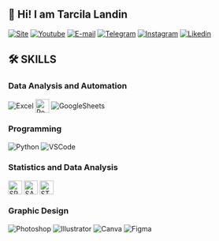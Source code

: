 
## 👋 Hi! I am Tarcila Landin 

[![Site](https://img.shields.io/website?label=TudocomExcel.com.br&style=for-the-badge&url=https://tudocomexcel.com.br/)](https://tudocomexcel.com.br)
[![Youtube](https://img.shields.io/badge/YouTube-FF0000?style=for-the-badge&logo=youtube&logoColor=white)](https://youtube.com/tudocomexcel)
[![E-mail](https://img.shields.io/badge/Gmail-D14836?style=for-the-badge&logo=gmail&logoColor=white)](mailto:tarcilalandin.tce@gmail.com)
[![Telegram](https://img.shields.io/badge/Telegram-2CA5E0?style=for-the-badge&logo=telegram&logoColor=white)](https://t.me/tudocomexcel)
[![Instagram](https://img.shields.io/badge/Instagram-E4405F?style=for-the-badge&logo=instagram&logoColor=white)](https://instagram.com/tudocomexcel)
[![Likedin](https://img.shields.io/badge/LinkedIn-0077B5?style=for-the-badge&logo=linkedin&logoColor=white)](https://www.linkedin.com/in/tarcilalandin/)

## 🛠️ SKILLS

### Data Analysis and Automation
<div style="display: inline_block">
  <img align="center" alt="Excel" src="https://img.shields.io/badge/Microsoft_Excel-217346?style=for-the-badge&logo=microsoft-excel&logoColor=white" />
  <img align="center" alt="PowerBI" src="https://tudocomexcel.com.br/wp-content/uploads/2024/06/pbi_logo.png" height="28"/>
  <img align="center" alt="GoogleSheets" src="https://img.shields.io/badge/Google%20Sheets-34A853?style=for-the-badge&logo=google-sheets&logoColor=white" />
</div>

### Programming
<div style="display: inline_block">
<img align="center" alt="Python" src="https://img.shields.io/badge/Python-3776AB?style=for-the-badge&logo=python&logoColor=white" />
<img align="center" alt="VSCode" src="https://img.shields.io/badge/Visual_Studio_Code-0078D4?style=for-the-badge&logo=visual%20studio%20code&logoColor=white" />
</div>

### Statistics and Data Analysis
<div style="display: inline_block">
<img align="center" alt="SPSS" src="https://tudocomexcel.com.br/wp-content/uploads/2024/06/spss_logo-2.png" height="28"/>
<img align="center" alt="SAS" src="https://tudocomexcel.com.br/wp-content/uploads/2024/06/sas_logo.png" height="28" backcolor=white/>
<img align="center" alt="STATA" src="https://tudocomexcel.com.br/wp-content/uploads/2024/06/stata_logo.png" height="28"/>
</div>

### Graphic Design
<div style="display: inline_block">
<img align="center" alt="Photoshop" src="https://img.shields.io/badge/Adobe%20Photoshop-31A8FF?logo=adobephotoshop&logoColor=fff&style=for-the-badge" />
<img align="center" alt="Illustrator" src="https://img.shields.io/badge/Adobe%20Illustrator-FF9A00?logo=adobeillustrator&logoColor=fff&style=for-the-badge" />
<img align="center" alt="Canva" src="https://img.shields.io/badge/Canva-%2300C4CC.svg?&style=for-the-badge&logo=Canva&logoColor=white" />
<img align="center" alt="Figma" src="https://img.shields.io/badge/Figma-F24E1E?style=for-the-badge&logo=figma&logoColor=white" />
</div>

